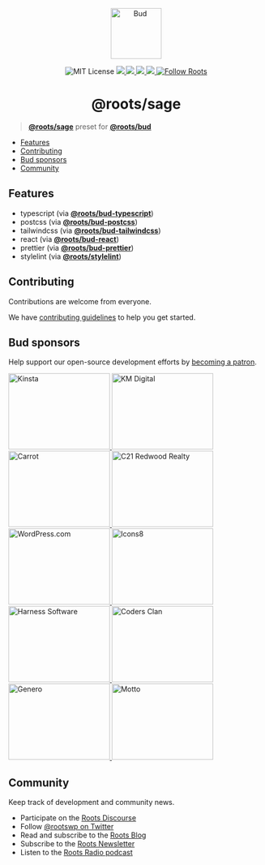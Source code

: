 <p align="center">
  <img alt="Bud" src="https://cdn.roots.io/app/uploads/logo-bud.svg" height="100">
</p>

<p align="center">
  <img alt="MIT License" src="https://img.shields.io/github/license/roots/bud?color=%23525ddc&style=flat-square">
  <a href="https://www.npmjs.com/package/@roots/sage">
    <img src="https://img.shields.io/npm/v/@roots/sage.svg?color=%23525ddc&style=flat-square" />
  </a>
  <a href="https://codeclimate.com/github/roots/bud-support/maintainability">
    <img src="https://img.shields.io/codeclimate/maintainability/roots/bud-support?color=%23525ddc&style=flat-square" />
  </a>
  <a href="https://github.com/roots/bud/actions/workflows/build">
    <img src="https://github.com/roots/bud/actions/workflows/build.yml/badge.svg" />
  </a>
  <a href="Typescript" src="https://github.com/roots/bud/tree/stable/typings">
    <img src="https://img.shields.io/badge/typings-%40roots%2Fbud--typings-%23525ddc" />
  </a>
  <a href="https://twitter.com/rootswp">
    <img alt="Follow Roots" src="https://img.shields.io/twitter/follow/rootswp.svg?color=%23525ddc&style=flat-square" />
  </a>
</p>

<h1 align="center">
  <strong>@roots/sage</strong>
</h1>

> [**@roots/sage**](https://github.com/roots/sage) preset for [**@roots/bud**](https://github.com/roots/bud)

- [Features](#features)
- [Contributing](#contributing)
- [Bud sponsors](#bud-sponsors)
- [Community](#community)

## Features

- typescript (via [**@roots/bud-typescript**](https://github.com/roots/bud/tree/stable/packages/@roots/bud-typescript))
- postcss (via [**@roots/bud-postcss**](https://github.com/roots/bud/tree/stable/packages/@roots/bud-postcss))
- tailwindcss (via [**@roots/bud-tailwindcss**](https://github.com/roots/bud/tree/stable/packages/@roots/bud-tailwindcss))
- react (via [**@roots/bud-react**](https://github.com/roots/bud/tree/stable/packages/@roots/bud-react))
- prettier (via [**@roots/bud-prettier**](https://github.com/roots/bud/tree/stable/packages/@roots/bud-prettier))
- stylelint (via [**@roots/stylelint**](https://github.com/roots/bud/tree/stable/packages/@roots/stylelint))

## Contributing

Contributions are welcome from everyone.

We have [contributing guidelines](https://github.com/roots/guidelines/blob/master/CONTRIBUTING.md) to help you get started.

## Bud sponsors

Help support our open-source development efforts by [becoming a patron](https://www.patreon.com/rootsdev).

<a href="https://kinsta.com/?kaid=OFDHAJIXUDIV">
  <img src="https://cdn.roots.io/app/uploads/kinsta.svg" alt="Kinsta" width="200" height="150">
</a>
<a href="https://k-m.com/">
  <img src="https://cdn.roots.io/app/uploads/km-digital.svg" alt="KM Digital" width="200" height="150">
</a>
<a href="https://carrot.com/">
  <img src="https://cdn.roots.io/app/uploads/carrot.svg" alt="Carrot" width="200" height="150">
</a>
<a href="https://www.c21redwood.com/">
  <img src="https://cdn.roots.io/app/uploads/c21redwood.svg" alt="C21 Redwood Realty" width="200" height="150">
</a>
<a href="https://wordpress.com/">
  <img src="https://cdn.roots.io/app/uploads/wordpress.svg" alt="WordPress.com" width="200" height="150">
</a>
<a href="https://icons8.com/">
  <img src="https://cdn.roots.io/app/uploads/icons8.svg" alt="Icons8" width="200" height="150">
</a>
<a href="https://www.harnessup.com/">
  <img src="https://cdn.roots.io/app/uploads/harness-software.svg" alt="Harness Software" width="200" height="150">
</a>
<a href="https://www.codersclan.com/">
  <img src="https://cdn.roots.io/app/uploads/coders-clan.svg" alt="Coders Clan" width="200" height="150">
</a>
<a href="https://generodigital.com/">
  <img src="https://cdn.roots.io/app/uploads/genero.svg" alt="Genero" width="200" height="150">
</a>
<a href="https://motto.ca/roots">
  <img src="https://cdn.roots.io/app/uploads/motto.svg" alt="Motto" width="200" height="150">
</a>

## Community

Keep track of development and community news.

- Participate on the [Roots Discourse](https://discourse.roots.io/)
- Follow [@rootswp on Twitter](https://twitter.com/rootswp)
- Read and subscribe to the [Roots Blog](https://roots.io/blog/)
- Subscribe to the [Roots Newsletter](https://roots.io/subscribe/)
- Listen to the [Roots Radio podcast](https://roots.io/podcast/)
